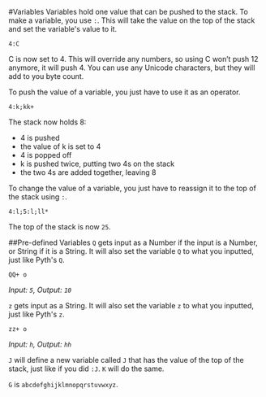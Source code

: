 #Variables
Variables hold one value that can be pushed to the stack. To make a variable, you use `:`. This will take the value on the top of the stack and set the variable's value to it.
```
4:C
```
C is now set to 4. This will override any numbers, so using C won’t push 12 anymore, it will push 4. You can use any Unicode characters, but they will add to you byte count.

To push the value of a variable, you just have to use it as an operator.
```
4:k;kk+
```
The stack now holds 8:

* 4 is pushed
* the value of k is set to 4
* 4 is popped off
* k is pushed twice, putting two 4s on the stack
* the two 4s are added together, leaving 8

To change the value of a variable, you just have to reassign it to the top of the stack using `:`.
```
4:l;5:l;ll*
```
The top of the stack is now `25`.

##Pre-defined Variables
`Q` gets input as a Number if the input is a Number, or String if it is a String. It will also set the variable `Q` to what you inputted, just like Pyth's `Q`.
```
QQ+ o
```
*Input: `5`, Output: `10`*

`z` gets input as a String. It will also set the variable `z` to what you inputted, just like Pyth's `z`.
```
zz+ o
```
*Input: `h`, Output: `hh`*

`J` will define a new variable called `J` that has the value of the top of the stack, just like if you did `:J`. `K` will do the same.

`G` is `abcdefghijklmnopqrstuvwxyz`.